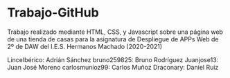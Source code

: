 # Trabajo-GitHub
Trabajo realizado mediante HTML, CSS, y Javascript sobre una página web de una tienda de casas para la asignatura de Despliegue de APPs Web de 2º de DAW del I.E.S. Hermanos Machado (2020-2021)

LinceIbérico: Adrián Sánchez
bruno259825: Bruno Rodríguez
Juanjose13: Juan José Moreno
carlosmunioz99: Carlos Muñoz
Draconary: Daniel Ruiz
